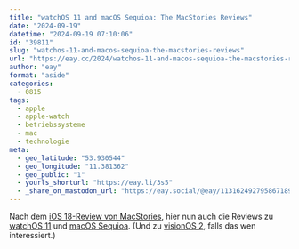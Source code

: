 ```yaml
---
title: "watchOS 11 and macOS Sequioa: The MacStories Reviews"
date: "2024-09-19"
datetime: "2024-09-19 07:10:06"
id: "39811"
slug: "watchos-11-and-macos-sequioa-the-macstories-reviews"
url: "https://eay.cc/2024/watchos-11-and-macos-sequioa-the-macstories-reviews/"
author: "eay"
format: "aside"
categories:
  - 0815
tags:
  - apple
  - apple-watch
  - betriebssysteme
  - mac
  - technologie
meta:
  - geo_latitude: "53.930544"
  - geo_longitude: "11.381362"
  - geo_public: "1"
  - yourls_shorturl: "https://eay.li/3s5"
  - _share_on_mastodon_url: "https://eay.social/@eay/113162492795867189"
---
```


Nach dem [iOS 18-Review von MacStories](https://eay.cc/2024/ios-and-ipados-18-the-macstories-review/), hier nun auch die Reviews zu [watchOS 11](https://www.macstories.net/stories/watchos-11-the-macstories-review/) und [macOS Sequioa](https://www.macstories.net/stories/macos-sequoia-the-macstories-review/). (Und zu [visionOS 2](https://www.macstories.net/stories/visionos-2-the-macstories-review/), falls das wen interessiert.)
